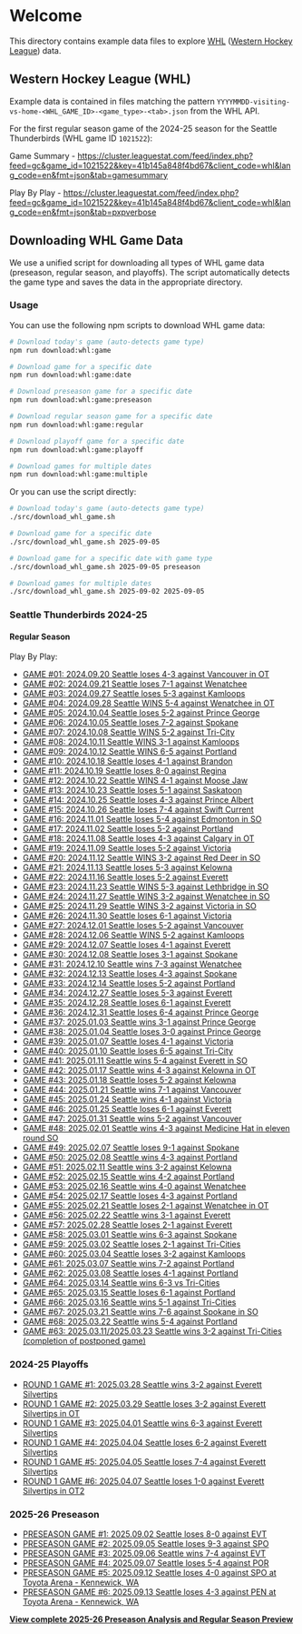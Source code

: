 # Welcome

This directory contains example data files to explore [WHL](https://chl.ca/whl/) ([Western Hockey League](https://chl.ca/whl/)) data.

## Western Hockey League (WHL)

Example data is contained in files matching the pattern `YYYYMMDD-visiting-vs-home-<WHL_GAME_ID>-<game_type>-<tab>.json` from the WHL API.

For the first regular season game of the 2024-25 season for the Seattle Thunderbirds (WHL game ID `1021522`):

Game Summary - <https://cluster.leaguestat.com/feed/index.php?feed=gc&game_id=1021522&key=41b145a848f4bd67&client_code=whl&lang_code=en&fmt=json&tab=gamesummary>

Play By Play - <https://cluster.leaguestat.com/feed/index.php?feed=gc&game_id=1021522&key=41b145a848f4bd67&client_code=whl&lang_code=en&fmt=json&tab=pxpverbose>

## Downloading WHL Game Data

We use a unified script for downloading all types of WHL game data (preseason, regular season, and playoffs). The script automatically detects the game type and saves the data in the appropriate directory.

### Usage

You can use the following npm scripts to download WHL game data:

```bash
# Download today's game (auto-detects game type)
npm run download:whl:game

# Download game for a specific date
npm run download:whl:game:date

# Download preseason game for a specific date
npm run download:whl:game:preseason

# Download regular season game for a specific date
npm run download:whl:game:regular

# Download playoff game for a specific date
npm run download:whl:game:playoff

# Download games for multiple dates
npm run download:whl:game:multiple
```

Or you can use the script directly:

```bash
# Download today's game (auto-detects game type)
./src/download_whl_game.sh

# Download game for a specific date
./src/download_whl_game.sh 2025-09-05

# Download game for a specific date with game type
./src/download_whl_game.sh 2025-09-05 preseason

# Download games for multiple dates
./src/download_whl_game.sh 2025-09-02 2025-09-05
```

### Seattle Thunderbirds 2024-25

#### Regular Season

Play By Play:

- [GAME #01: 2024.09.20 Seattle loses 4-3 against Vancouver in OT](./2024-25/regular-season/20240920-SEA-vs-VAN-1021208-pxpverbose.json)
- [GAME #02: 2024.09.21 Seattle loses 7-1 against Wenatchee](./2024-25/regular-season/20240921-SEA-vs-WEN-1021219-pxpverbose.json)
- [GAME #03: 2024.09.27 Seattle loses 5-3 against Kamloops](./2024-25/regular-season/20240927-SEA-vs-KAM-1021220-pxpverbose.json)
- [GAME #04: 2024.09.28 Seattle WINS 5-4 against Wenatchee in OT](./2024-25/regular-season/20240928-WEN-vs-SEA-1021233-pxpverbose.json)
- [GAME #05: 2024.10.04 Seattle loses 5-2 against Prince George](./2024-25/regular-season/20241004-PG-vs-SEA-1021246-pxpverbose.json)
- [GAME #06: 2024.10.05 Seattle loses 7-2 against Spokane](./2024-25/regular-season/20241005-SEA-vs-SPO-1021256-pxpverbose.json)
- [GAME #07: 2024.10.08 Seattle WINS 5-2 against Tri-City](./2024-25/regular-season/20241008-TC-vs-SEA-1021264-pxpverbose.json)
- [GAME #08: 2024.10.11 Seattle WINS 3-1 against Kamloops](./2024-25/regular-season/20241011-KAM-vs-SEA-1021276-pxpverbose.json)
- [GAME #09: 2024.10.12 Seattle WINS 6-5 against Portland](./2024-25/regular-season/20241012-POR-vs-SEA-1021283-pxpverbose.json)
- [GAME #10: 2024.10.18 Seattle loses 4-1 against Brandon](./2024-25/regular-season/20241018-SEA-vs-BDN-1021300-pxpverbose.json)
- [GAME #11: 2024.10.19 Seattle loses 8-0 against Regina](./2024-25/regular-season/20241019-SEA-vs-REG-1021310-pxpverbose.json)
- [GAME #12: 2024.10.22 Seattle WINS 4-1 against Moose Jaw](./2024-25/regular-season/20241022-SEA-vs-MJ-1021318-pxpverbose.json)
- [GAME #13: 2024.10.23 Seattle loses 5-1 against Saskatoon](./2024-25/regular-season/20241023-SEA-vs-SAS-1021322-pxpverbose.json)
- [GAME #14: 2024.10.25 Seattle loses 4-3 against Prince Albert](./2024-25/regular-season/20241025-SEA-vs-PA-1021326-pxpverbose.json)
- [GAME #15: 2024.10.26 Seattle loses 7-4 against Swift Current](./2024-25/regular-season/20241026-SEA-vs-SC-1021341-pxpverbose.json)
- [GAME #16: 2024.11.01 Seattle loses 5-4 against Edmonton in SO](./2024-25/regular-season/20241101-EDM-vs-SEA-1021354-pxpverbose.json)
- [GAME #17: 2024.11.02 Seattle loses 5-2 against Portland](./2024-25/regular-season/20241102-POR-vs-SEA-1021361-pxpverbose.json)
- [GAME #18: 2024.11.08 Seattle loses 4-3 against Calgary in OT](./2024-25/regular-season/20241108-CGY-vs-SEA-1021381-pxpverbose.json)
- [GAME #19: 2024.11.09 Seattle loses 5-2 against Victoria](./2024-25/regular-season/20241109-VIC-vs-SEA-1021389-pxpverbose.json)
- [GAME #20: 2024.11.12 Seattle WINS 3-2 against Red Deer in SO](./2024-25/regular-season/20241112-RD-vs-SEA-1021400-pxpverbose.json)
- [GAME #21: 2024.11.13 Seattle loses 5-3 against Kelowna](./2024-25/regular-season/20241113-SEA-vs-KEL-1021402-pxpverbose.json)
- [GAME #22: 2024.11.16 Seattle loses 5-2 against Everett](./2024-25/regular-season/20241116-EVT-vs-SEA-1021418-pxpverbose.json)
- [GAME #23: 2024.11.23 Seattle WINS 5-3 against Lethbridge in SO](./2024-25/regular-season/20241123-LET-vs-SEA-1021446-pxpverbose.json)
- [GAME #24: 2024.11.27 Seattle WINS 3-2 against Wenatchee in SO](./2024-25/regular-season/20241127-WEN-vs-SEA-1021455-pxpverbose.json)
- [GAME #25: 2024.11.29 Seattle WINS 3-2 against Victoria in SO](./2024-25/regular-season/20241129-SEA-vs-VIC-1021465-pxpverbose.json)
- [GAME #26: 2024.11.30 Seattle loses 6-1 against Victoria](./2024-25/regular-season/20241130-SEA-vs-VIC-1021476-pxpverbose.json)
- [GAME #27: 2024.12.01 Seattle loses 5-2 against Vancouver](./2024-25/regular-season/20241201-SEA-vs-VAN-1021480-pxpverbose.json)
- [GAME #28: 2024.12.06 Seattle WINS 5-2 against Kamloops](./2024-25/regular-season/20241206-SEA-vs-KAM-1021489-pxpverbose.json)
- [GAME #29: 2024.12.07 Seattle loses 4-1 against Everett](./2024-25/regular-season/20241207-SEA-vs-EVT-1021497-pxpverbose.json)
- [GAME #30: 2024.12.08 Seattle loses 3-1 against Spokane](./2024-25/regular-season/20241208-SPO-vs-SEA-1021507-pxpverbose.json)
- [GAME #31: 2024.12.10 Seattle wins 7-3 against Wenatchee](./2024-25/regular-season/20241210-WEN-vs-SEA-1021512-pxpverbose.json)
- [GAME #32: 2024.12.13 Seattle loses 4-3 against Spokane](./2024-25/regular-season/20241213-SPO-vs-SEA-1021522-pxpverbose.json)
- [GAME #33: 2024.12.14 Seattle loses 5-2 against Portland](./2024-25/regular-season/20241214-SEA-vs-POR-1021529-pxpverbose.json)
- [GAME #34: 2024.12.27 Seattle loses 5-3 against Everett](./2024-25/regular-season/20241227-EVT-vs-SEA-1021553-pxpverbose.json)
- [GAME #35: 2024.12.28 Seattle loses 6-1 against Everett](./2024-25/regular-season/20241228-SEA-vs-EVT-1021556-pxpverbose.json)
- [GAME #36: 2024.12.31 Seattle loses 6-4 against Prince George](./2024-25/regular-season/20241231-PG-vs-SEA-1021574-pxpverbose.json)
- [GAME #37: 2025.01.03 Seattle wins 3-1 against Prince George](./2024-25/regular-season/20250103-SEA-vs-PG-1021587-pxpverbose.json)
- [GAME #38: 2025.01.04 Seattle loses 3-0 against Prince George](./2024-25/regular-season/20250104-SEA-vs-PG-1021601-pxpverbose.json)
- [GAME #39: 2025.01.07 Seattle loses 4-1 against Victoria](./2024-25/regular-season/20250107-VIC-vs-SEA-1021611-pxpverbose.json)
- [GAME #40: 2025.01.10 Seattle loses 6-5 against Tri-City](./2024-25/regular-season/20250110-SEA-vs-TC-1021625-pxpverbose.json)
- [GAME #41: 2025.01.11 Seattle wins 5-4 against Everett in SO](./2024-25/regular-season/20250111-EVT-vs-SEA-1021632-pxpverbose.json)
- [GAME #42: 2025.01.17 Seattle wins 4-3 against Kelowna in OT](./2024-25/regular-season/20250117-SEA-vs-KEL-1021647-pxpverbose.json)
- [GAME #43: 2025.01.18 Seattle loses 5-2 against Kelowna](./2024-25/regular-season/20250118-KEL-vs-SEA-1021660-pxpverbose.json)
- [GAME #44: 2025.01.21 Seattle wins 7-1 against Vancouver](./2024-25/regular-season/20250121-VAN-vs-SEA-1021671-pxpverbose.json)
- [GAME #45: 2025.01.24 Seattle wins 4-1 against Victoria](./2024-25/regular-season/20250124-VIC-vs-SEA-1021682-pxpverbose.json)
- [GAME #46: 2025.01.25 Seattle loses 6-1 against Everett](./2024-25/regular-season/20250125-SEA-vs-EVT-1021685-pxpverbose.json)
- [GAME #47: 2025.01.31 Seattle wins 5-2 against Vancouver](./2024-25/regular-season/20250131-VAN-vs-SEA-1021715-pxpverbose.json)
- [GAME #48: 2025.02.01 Seattle wins 4-3 against Medicine Hat in eleven round SO](./2024-25/regular-season/20250201-MH-vs-SEA-1021725-pxpverbose.json)
- [GAME #49: 2025.02.07 Seattle loses 9-1 against Spokane](./2024-25/regular-season/20250207-SPO-vs-SEA-1021745-pxpverbose.json)
- [GAME #50: 2025.02.08 Seattle wins 4-3 against Portland](./2024-25/regular-season/20250208-SEA-vs-POR-1021752-pxpverbose.json)
- [GAME #51: 2025.02.11 Seattle wins 3-2 against Kelowna](./2024-25/regular-season/20250211-KEL-vs-SEA-1021762-pxpverbose.json)
- [GAME #52: 2025.02.15 Seattle wins 4-2 against Portland](./2024-25/regular-season/20250215-POR-vs-SEA-1021784-pxpverbose.json)
- [GAME #53: 2025.02.16 Seattle wins 4-0 against Wenatchee](./2024-25/regular-season/20250216-SEA-vs-WEN-1021788-pxpverbose.json)
- [GAME #54: 2025.02.17 Seattle loses 4-3 against Portland](./2024-25/regular-season/20250217-SEA-vs-POR-1021793-pxpverbose.json)
- [GAME #55: 2025.02.21 Seattle loses 2-1 against Wenatchee in OT](./2024-25/regular-season/20250221-SEA-vs-WEN-1021812-pxpverbose.json)
- [GAME #56: 2025.02.22 Seattle wins 3-1 against Everett](./2024-25/regular-season/20250222-EVT-vs-SEA-1021817-pxpverbose.json)
- [GAME #57: 2025.02.28 Seattle loses 2-1 against Everett](./2024-25/regular-season/20250228-SEA-vs-EVT-1021835-pxpverbose.json)
- [GAME #58: 2025.03.01 Seattle wins 6-3 against Spokane](./2024-25/regular-season/20250301-SEA-vs-SPO-1021850-pxpverbose.json)
- [GAME #59: 2025.03.02 Seattle loses 2-1 against Tri-Cities](./2024-25/regular-season/20250302-TC-vs-SEA-1021856-pxpverbose.json)
- [GAME #60: 2025.03.04 Seattle loses 3-2 against Kamloops](./2024-25/regular-season/20250304-KAM-vs-SEA-1021861-pxpverbose.json)
- [GAME #61: 2025.03.07 Seattle wins 7-2 against Portland](./2024-25/regular-season/20250307-SEA-vs-POR-1021871-pxpverbose.json)
- [GAME #62: 2025.03.08 Seattle loses 4-1 against Portland](./2024-25/regular-season/20250308-POR-vs-SEA-1021882-pxpverbose.json)
- [GAME #64: 2025.03.14 Seattle wins 6-3 vs Tri-Cities](./2024-25/regular-season/20250314-TC-vs-SEA-1021904-pxpverbose.json)
- [GAME #65: 2025.03.15 Seattle loses 6-1 against Portland](./2024-25/regular-season/20250315-SEA-vs-POR-1021912-pxpverbose.json)
- [GAME #66: 2025.03.16 Seattle wins 5-1 against Tri-Cities](./2024-25/regular-season/20250316-SEA-vs-TC-1021921-pxpverbose.json)
- [GAME #67: 2025.03.21 Seattle wins 7-6 against Spokane in SO](./2024-25/regular-season/20250321-SEA-vs-SPO-1021936-pxpverbose.json)
- [GAME #68: 2025.03.22 Seattle wins 5-4 against Portland](./2024-25/regular-season/20250322-POR-vs-SEA-1021943-pxpverbose.json)
- [GAME #63: 2025.03.11/2025.03.23 Seattle wins 3-2 against Tri-Cities (completion of postponed game)](./2024-25/regular-season/20250323-SEA-vs-TC-1021891-pxpverbose.json)

### 2024-25 Playoffs

- [ROUND 1 GAME #1: 2025.03.28 Seattle wins 3-2 against Everett Silvertips](./2024-25/playoffs/20250328-SEA-vs-EVT-1021961-pxpverbose.json)
- [ROUND 1 GAME #2: 2025.03.29 Seattle loses 3-2 against Everett Silvertips in OT](./2024-25/playoffs/20250329-SEA-vs-EVT-1021962-pxpverbose.json)
- [ROUND 1 GAME #3: 2025.04.01 Seattle wins 6-3 against Everett Silvertips](./2024-25/playoffs/20250401-EVT-vs-SEA-1021969-pxpverbose.json)
- [ROUND 1 GAME #4: 2025.04.04 Seattle loses 6-2 against Everett Silvertips](./2024-25/playoffs/20250404-EVT-vs-SEA-1021970-pxpverbose.json)
- [ROUND 1 GAME #5: 2025.04.05 Seattle loses 7-4 against Everett Silvertips](./2024-25/playoffs/20250405-SEA-vs-EVT-1021971-pxpverbose.json)
- [ROUND 1 GAME #6: 2025.04.07 Seattle loses 1-0 against Everett Silvertips in OT2](./2024-25/playoffs/20250407-EVT-vs-SEA-1021972-pxpverbose.json)

### 2025-26 Preseason

- [PRESEASON GAME #1: 2025.09.02 Seattle loses 8-0 against EVT](./2025-26/preseason/20250902-EVT-vs-SEA-1022070-pxpverbose.json)
- [PRESEASON GAME #2: 2025.09.05 Seattle loses 9-3 against SPO](./2025-26/preseason/20250905-SPO-vs-SEA-1022082-pxpverbose.json)
- [PRESEASON GAME #3: 2025.09.06 Seattle wins 7-4 against EVT](./2025-26/preseason/20250906-SEA-vs-EVT-1022086-pxpverbose.json)
- [PRESEASON GAME #4: 2025.09.07 Seattle loses 5-4 against POR](./2025-26/preseason/20250907-SEA-vs-POR-1022096-pxpverbose.json)
- [PRESEASON GAME #5: 2025.09.12 Seattle loses 4-0 against SPO at Toyota Arena - Kennewick, WA](./2025-26/preseason/20250912-SPO-vs-SEA-1022111-preseason-pxpverbose.json)
- [PRESEASON GAME #6: 2025.09.13 Seattle loses 4-3 against PEN at Toyota Arena - Kennewick, WA](./2025-26/preseason/20250913-PEN-vs-SEA-1022119-preseason-pxpverbose.json)

**[View complete 2025-26 Preseason Analysis and Regular Season Preview](./2025-26/preseason/ANALYSIS.md)**
